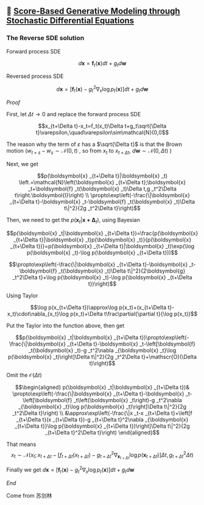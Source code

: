 ## 📖 [Score-Based Generative Modeling through Stochastic Differential Equations](https://arxiv.org/abs/2011.13456)

### The Reverse SDE solution

Forward process SDE

$$d\boldsymbol{x}=\boldsymbol{f}_t(\boldsymbol{x})dt+g_td\boldsymbol{w}$$

Reversed process SDE

$$d\boldsymbol{x}=\left[\boldsymbol{f}_t(\boldsymbol{x})-g_t^2\nabla_x\log p_t(\boldsymbol{x})\right]dt+g_td\boldsymbol{w}$$

*Proof*

First, let $\Delta t\to 0$ and replace the forward process SDE

$$x_{t+\Delta t}-x_t=f_t(x_t)\Delta t+g_t\sqrt{\Delta t}\varepsilon,\quad\varepsilon\sim\mathcal{N}(0,I)$$

The reason why the term of $\varepsilon$ has a $\sqrt{\Delta t}$ is that the Brown motion ($w_{t+s} - w_{s} \sim\mathcal{N}(0,t)$ , so from $x_t$ to $x_{t+\Delta t}$, $d\boldsymbol{w}\sim\mathcal{N}(0,\Delta t)$ )

Next, we get

$$p(\boldsymbol{x} _{t+\Delta t}|\boldsymbol{x} _t) \left.=\mathcal{N}\left(\boldsymbol{x} _{t+\Delta t};\boldsymbol{x} _t+\boldsymbol{f} _t(\boldsymbol{x} _t)\Delta t,g _t^2\Delta t\right.\boldsymbol{I}\right)  \\
\propto\exp\left(-\frac{\|\boldsymbol{x} _{t+\Delta t}-\boldsymbol{x} _t-\boldsymbol{f} _t(\boldsymbol{x} _t)\Delta t\|^2}{2g _t^2\Delta t}\right)$$

Then, we need to get the $p(\boldsymbol{x} _{t}|\boldsymbol{x + \Delta} _t)$, using Bayesian

$$p(\boldsymbol{x} _t|\boldsymbol{x} _{t+\Delta t})=\frac{p(\boldsymbol{x} _{t+\Delta t}|\boldsymbol{x} _t)p(\boldsymbol{x} _t)}{p(\boldsymbol{x} _{t+\Delta t})}=p(\boldsymbol{x} _{t+\Delta t}|\boldsymbol{x} _t)\exp(\log p(\boldsymbol{x} _t)-\log p(\boldsymbol{x} _{t+\Delta t}))$$

$$\propto\exp\left(-\frac{\|\boldsymbol{x} _{t+\Delta t}-\boldsymbol{x} _t-\boldsymbol{f} _t(\boldsymbol{x} _t)\Delta t\|^2}{2\boldsymbol{g} _t^2\Delta t}+\log p(\boldsymbol{x} _t)-\log p(\boldsymbol{x} _{t+\Delta t})\right)$$

Using Taylor 

$$\log p(x_{t+\Delta t})\approx\log p(x_t)+(x_{t+\Delta t}-x_t)\cdot\nabla_{x_t}\log p(x_t)+\Delta t\frac\partial{\partial t}{\log p(x_t)}$$

Put the Taylor into the function above, then get

$$p(\boldsymbol{x} _t|\boldsymbol{x} _{t+\Delta t})\propto\exp\left(-\frac{\|\boldsymbol{x} _{t+\Delta t}-\boldsymbol{x} _t-\left[\boldsymbol{f} _t(\boldsymbol{x} _t)-g _t^2\nabla _{\boldsymbol{x} _t}\log  p(\boldsymbol{x} _t)\right]\Delta t\|^2}{2g _t^2\Delta t}+\mathscr{O}(\Delta t)\right)$$

Omit the $\mathscr{O}(\Delta t)$

$$\begin{aligned}
p(\boldsymbol{x} _t|\boldsymbol{x} _{t+\Delta t})& \propto\exp\left(-\frac{\|\boldsymbol{x} _{t+\Delta t}-\boldsymbol{x} _t-\left[\boldsymbol{f} _t\left(\boldsymbol{x} _t\right)-g _t^2\nabla _{\boldsymbol{x} _t}\log  p(\boldsymbol{x} _t)\right]\Delta t\|^2}{2g _t^2\Delta t}\right)  \\
&\approx\exp\left(-\frac{\|x _t-x _{t+\Delta t}+\left[f _{t+\Delta t}(x _{t+\Delta t})-g _{t+\Delta t}^2\nabla _{\boldsymbol{x} _{t+\Delta t}}\log  p(\boldsymbol{x} _{t+\Delta t})\right]\Delta t\|^2}{2g _{t+\Delta t}^2\Delta t}\right)
\end{aligned}$$

That means $$x _t\sim \mathcal{N}(x _t; x _{t+\Delta t}-[f _{t+\Delta t}(x _{t+\Delta t})-g _{t+\Delta t}^2\nabla _{\boldsymbol{x} _{t+\Delta t}}\log p(\boldsymbol{x} _{t+\Delta t})]\Delta t, g _{t+\Delta t}^2\Delta t)$$

Finally we get $d\boldsymbol{x}=\left[\boldsymbol{f}_t(\boldsymbol{x})-g_t^2\nabla_x\log p_t(\boldsymbol{x})\right]dt+g_td\boldsymbol{w}$

*End*


Come from 苏剑林


